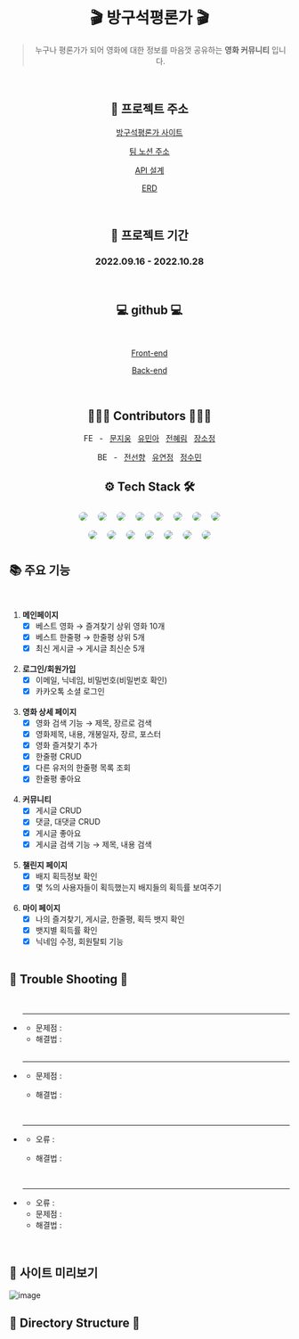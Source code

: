 <div align="center">
<br> 

# 🎬 방구석평론가 🎬

> 누구나 평론가가 되어 영화에 대한 정보를 마음껏 공유하는 **영화 커뮤니티** 입니다.

<br>

## 🎥<b> 프로젝트 주소 </b>

[방구석평론가 사이트](https://www.moviecritic.site/)

[팀 노션 주소](https://www.notion.so/woongsnote/aacf5be13a1242b29f4e3d215f0f516f)

[API 설계](https://www.notion.so/woongsnote/API-9b2ab4a006184615bcd961851fdfdb99)

[ERD](https://www.notion.so/woongsnote/ERD-3ccf85a44ac0457cb70fe08e34261f19)


<br>

## 📆 <b>프로젝트 기간</b>

### 2022.09.16 - 2022.10.28

<br>

## 💻 <b>github</b>  💻

<br>

[Front-end](https://github.com/inno-final-team5/final-fe)

[Back-end](https://github.com/inno-final-team5/final-be)

<br>

## 👩🏻‍💻 <b>Contributors</b> 🧑🏻‍💻
FE &nbsp; - &nbsp; [문지웅](https://github.com/woongsnote) &nbsp; [유민아](https://github.com/maydec2298) &nbsp; [전혜림](https://github.com/hyelim-JEON) &nbsp; [장소정](https://github.com/sydneyyyyyyy)

BE &nbsp; - &nbsp; [전선향](https://github.com/petal416) &nbsp; [유연정](https://github.com/Jei-you) &nbsp; [정수민](https://github.com/jsm6943)

## ⚙️ <b>Tech Stack</b> 🛠
<img style="margin:5px; border: 2px solid white; border-radius: 20px" src="https://img.shields.io/badge/Java-yellow?style=flat-square&logo=java&logoColor=white"/>
<img style="margin:5px; border: 2px solid white; border-radius: 20px" src="https://img.shields.io/badge/Spring-green?style=flat-square&logo=Spring&logoColor=white"/> 
<img style="margin:5px; border: 2px solid white; border-radius: 20px" src="https://img.shields.io/badge/AWS-232f3e?style=flat-square&logo=amazon&logoColor=white"/>
<img style="margin:5px; border: 2px solid white; border-radius: 20px" src="https://img.shields.io/badge/JPA-N?style=flat-square&logo=JPA&logoColor=white"/>
<img style="margin:5px; border: 2px solid white; border-radius: 20px" src="https://img.shields.io/badge/GitHub Actions-2088FF?style=flat-square&logo=GitHub Actions&logoColor=white"/>
<img style="margin:5px; border: 2px solid white; border-radius: 20px" src="https://img.shields.io/badge/GitHub-181717?style=flat-square&logo=GitHub&logoColor=white"/>
<img style="margin:5px; border: 2px solid white; border-radius: 20px" src="https://img.shields.io/badge/Amazon RDS-527FFF?style=flat-square&logo=Amazon RDS&logoColor=white"/>
<img style="margin:5px; border: 2px solid white; border-radius: 20px" src="https://img.shields.io/badge/mysql-4479A1?style=flat-square&logo=mysql&logoColor=white"/>

<br>
<img style="margin:5px; border: 2px solid white; border-radius: 20px" src="https://img.shields.io/badge/javascript-yellow?style=flat-square&logo=javascript&logoColor=white"/>
<img style="margin:5px; border: 2px solid white; border-radius: 20px" src="https://img.shields.io/badge/React-blue?style=flat-square&logo=React&logoColor=white"/> 
<img style="margin:5px; border: 2px solid white; border-radius: 20px" src="https://img.shields.io/badge/React query-FF4154?style=flat-square&logo=React query&logoColor=white"/> 
<img style="margin:5px; border: 2px solid white; border-radius: 20px" src="https://img.shields.io/badge/axios-5A29E4?style=flat-square&logo=axios&logoColor=white"/> 
<img style="margin:5px; border: 2px solid white; border-radius: 20px" src="https://img.shields.io/badge/Redux-764ABC?style=flat-square&logo=Redux&logoColor=white"/> 
<img style="margin:5px; border: 2px solid white; border-radius: 20px" src="https://img.shields.io/badge/React Router-CA4245?style=flat-square&logo=React Router&logoColor=white"/> 
<img style="margin:5px; border: 2px solid white; border-radius: 20px" src="https://img.shields.io/badge/CloudFront-black?style=flat-square&logoColor=white"/> 

</div>

## <b>📚 주요 기능</b>
<div align="left">
<br>

1. **메인페이지**
    - [x] 베스트 영화 → 즐겨찾기 상위 영화 10개
    - [x] 베스트 한줄평 → 한줄평 상위 5개
    - [x] 최신 게시글 → 게시글 최신순 5개

    <br>
2. **로그인/회원가입**
    - [x] 이메일, 닉네임, 비밀번호(비밀번호 확인)
    - [x]  카카오톡 소셜 로그인

    <br>
3. **영화 상세 페이지**
    - [x] 영화 검색 기능 → 제목, 장르로 검색
    - [x] 영화제목, 내용, 개봉일자, 장르, 포스터
    - [x] 영화 즐겨찾기 추가
    - [x] 한줄평 CRUD
    - [x] 다른 유저의 한줄평 목록 조회
    - [x] 한줄평 좋아요

    <br>
4. **커뮤니티**
    - [x] 게시글 CRUD
    - [x] 댓글, 대댓글 CRUD
    - [x] 게시글 좋아요
    - [x] 게시글 검색 기능 → 제목, 내용 검색

    <br>
5. **챌린지 페이지**
    - [x] 배지 획득정보 확인
    - [x] 몇 %의 사용자들이 획득했는지 배지들의 획득률 보여주기

    <br>
6. **마이 페이지**
    - [x] 나의 즐겨찾기, 게시글, 한줄평, 획득 뱃지 확인
    - [x] 뱃지별 획득률 확인
    - [x] 닉네임 수정, 회원탈퇴 기능
      
    <br>

## 🎈 <b>Trouble Shooting</b> 🎈
<br>

- **  **
   - 문제점 : 
   - 해결법 : 
    <br>

- **  **
   - 문제점 : 
   - 해결법 :

     <br>

- **  **
   - 오류 : 
   - 해결법 : 

     <br>

- **  **
   - 오류 : 
   - 문제점 : 
   - 해결법 : 

<br>

## 🔎 <b>사이트 미리보기</b>

![image](https://user-images.githubusercontent.com/109592005/197546591-4c4d3d21-f046-455f-b3a4-80810d9ca811.png)

## 📁 Directory Structure 📂
</div>
